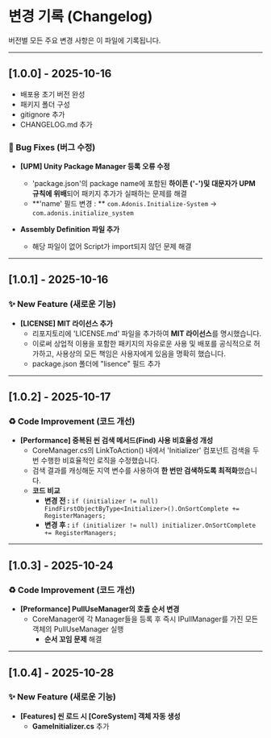 # 변경 기록 (Changelog)
버전별 모든 주요 변경 사항은 이 파일에 기록됩니다.

------------------------------------------------------------
## [1.0.0] - 2025-10-16
- 배포용 초기 버전 완성
- 패키지 폴더 구성
- gitignore 추가
- CHANGELOG.md 추가

### 🐛 Bug Fixes (버그 수정)
- **[UPM] Unity Package Manager 등록 오류 수정**
    - 'package.json'의 package name에 포함된 **하이픈 ('-')및 대문자가 UPM 규칙에 위배**되어 패키지 추가가 실패하는 문제를 해결
    - **'name' 필드 변경 : ** `com.Adonis.Initialize-System` → `com.adonis.initialize_system`

- **Assembly Definition 파일 추가**
    - 해당 파일이 없어 Script가 import되지 않던 문제 해결

------------------------------------------------------------
## [1.0.1] - 2025-10-16
### ✨ New Feature (새로운 기능)
- **[LICENSE] MIT 라이선스 추가**
    - 리포지토리에 'LICENSE.md' 파일을 추가하여 **MIT 라이선스**를 명시했습니다.
    - 이로써 상업적 이용을 포함한 패키지의 자유로운 사용 및 배포를 공식적으로 허가하고,
      사용상의 모든 책임은 사용자에게 있음을 명확히 했습니다.
    - package.json 폴더에 "lisence" 필드 추가

------------------------------------------------------------
## [1.0.2] - 2025-10-17
### ♻️ Code Improvement (코드 개선)
- **[Performance] 중복된 씬 검색 메서드(Find) 사용 비효율성 개성**
    - CoreManager.cs의 LinkToAction() 내에서 'Initializer' 컴포넌트 검색을 두 번 수행한 비효율적인 로직을 수정했습니다.
    - 검색 결과를 캐싱해둔 지역 변수를 사용하여 **한 번만 검색하도록 최적화**했습니다.
    - **코드 비교**
        - **변경 전 :** `if (initializer != null) FindFirstObjectByType<Initializer>().OnSortComplete += RegisterManagers;`
        - **변경 후 :** `if (initializer != null) initializer.OnSortComplete += RegisterManagers;`

------------------------------------------------------------
## [1.0.3] - 2025-10-24
### ♻️ Code Improvement (코드 개선)
- **[Preformance] PullUseManager의 호출 순서 변경**
    - CoreManager에 각 Manager들을 등록 후 즉시 IPullManager를 가진 모든 객체의 PullUseManager 실행
        - **순서 꼬임 문제** 해결

------------------------------------------------------------
## [1.0.4] - 2025-10-28
### ✨ New Feature (새로운 기능)
- **[Features] 씬 로드 시 [CoreSystem] 객체 자동 생성**
    - **GameInitializer.cs** 추가